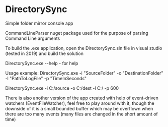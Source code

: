 # DirectorySync
Simple folder mirror console app

CommandLineParser nuget package used for the purpose of parsing Command Line arguments

To build the .exe application, open the DirectorySync.sln file in visual studio (tested in 2019) and build the solution

DirectorySync.exe --help - for help

Usage example: DirectorySync.exe -i "SourceFolder" -o "DestinationFolder" -l "PathToLogFile" -p "TimeInSeconds"
  
DirectorySync.exe -i  C:/source  -o  C:/dest  -l  C:/  -p  600

There is also another version of the app created with help of event-driven watchers (EventFileWatcher), feel free to play around with it, though the downside of it is a small bounded buffer which may be overflown when there are too many events (many files are changed in the short amount of time)
